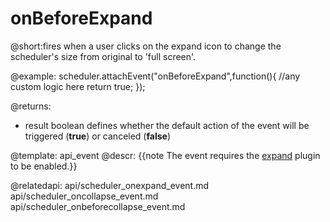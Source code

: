 onBeforeExpand
=============
@short:fires when a user clicks on the expand icon to change the scheduler's size from original to 'full screen'.
	

@example:
scheduler.attachEvent("onBeforeExpand",function(){
	//any custom logic here
    return true;
});

@returns: 
- result     boolean       defines whether the default action of the event will be triggered (<b>true</b>) or canceled (<b>false</b>)


@template:	api_event
@descr:
{{note The event requires the [expand](extensions_list.md#expand) plugin to be enabled.}}


@relatedapi:
	api/scheduler_onexpand_event.md
    api/scheduler_oncollapse_event.md
	api/scheduler_onbeforecollapse_event.md
